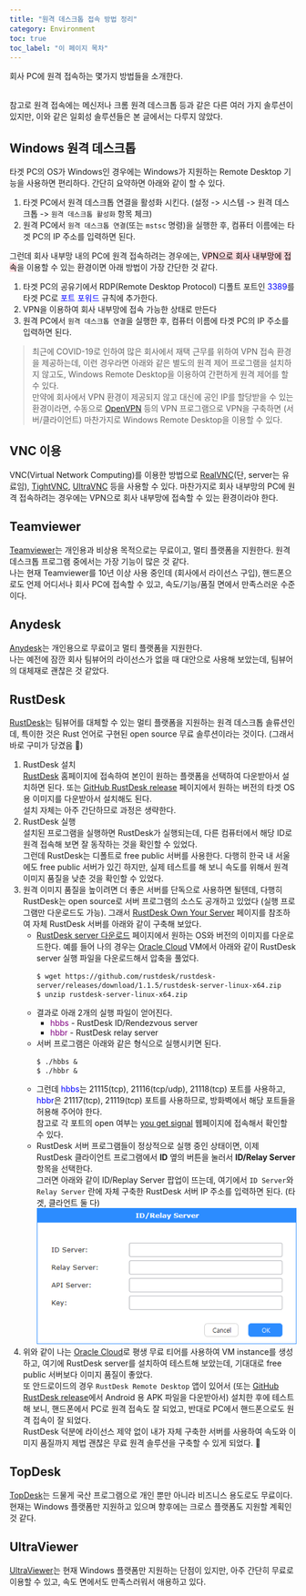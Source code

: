 ```yaml
---
title: "원격 데스크톱 접속 방법 정리"
category: Environment
toc: true
toc_label: "이 페이지 목차"
---
```


회사 PC에 원격 접속하는 몇가지 방법들을 소개한다.

<br>
참고로 원격 접속에는 메신저나 크롬 원격 데스크톱 등과 같은 다른 여러 가지 솔루션이 있지만, 이와 같은 일회성 솔루션들은 본 글에서는 다루지 않았다.

## Windows 원격 데스크톱
타겟 PC의 OS가 Windows인 경우에는 Windows가 지원하는 Remote Desktop 기능을 사용하면 편리하다. 간단히 요약하면 아래와 같이 할 수 있다.
1. 타겟 PC에서 원격 데스크톱 연결을 활성화 시킨다. (설정 -> 시스템 -> 원격 데스크톱 -> `원격 데스크톱 활성화` 항목 체크)
1. 원격 PC에서 `원격 데스크톱 연결`(또는 `mstsc` 명령)을 실행한 후, 컴퓨터 이름에는 타겟 PC의 IP 주소를 입력하면 된다.

그런데 회사 내부망 내의 PC에 원격 접속하려는 경우에는, <mark style='background-color: #ffdce0'>VPN으로 회사 내부망에 접속</mark>을 이용할 수 있는 환경이면 아래 방법이 가장 간단한 것 같다.
1. 타겟 PC의 공유기에서 RDP(Remote Desktop Protocol) 디폴트 포트인 <font color=blue>3389</font>를 타겟 PC로 <font color=blue>포트 포워드</font> 규칙에 추가한다.
1. VPN을 이용하여 회사 내부망에 접속 가능한 상태로 만든다
1. 원격 PC에서 `원격 데스크톱 연결`을 실행한 후, 컴퓨터 이름에 타겟 PC의 IP 주소를 입력하면 된다.

> 최근에 COVID-19로 인하여 많은 회사에서 재택 근무를 위하여 VPN 접속 환경을 제공하는데, 이런 경우라면 아래와 같은 별도의 원격 제어 프로그램을 설치하지 않고도, Windows Remote Desktop을 이용하여 간편하게 원격 제어를 할 수 있다.  
만약에 회사에서 VPN 환경이 제공되지 않고 대신에 공인 IP를 할당받을 수 있는 환경이라면, 수동으로 [OpenVPN](https://openvpn.net/) 등의 VPN 프로그램으로 VPN을 구축하면 (서버/클라이언트) 마찬가지로 Windows Remote Desktop을 이용할 수 있다.

## VNC 이용
VNC(Virtual Network Computing)를 이용한 방법으로 [RealVNC](https://www.realvnc.com/)(단, server는 유료임), [TightVNC](https://www.tightvnc.com/), [UltraVNC](https://uvnc.com/) 등을 사용할 수 있다. 마찬가지로 회사 내부망의 PC에 원격 접속하려는 경우에는 VPN으로 회사 내부망에 접속할 수 있는 환경이라야 한다.

## Teamviewer
[Teamviewer](https://www.teamviewer.com/)는 개인용과 비상용 목적으로는 무료이고, 멀티 플랫폼을 지원한다. 원격 데스크톱 프로그램 중에서는 가장 기능이 많은 것 같다.  
나는 현재 Teamviewer를 10년 이상 사용 중인데 (회사에서 라이선스 구입), 핸드폰으로도 언제 어디서나 회사 PC에 접속할 수 있고, 속도/기능/품질 면에서 만족스러운 수준이다.

## Anydesk
[Anydesk](https://anydesk.com/)는 개인용으로 무료이고 멀티 플랫폼을 지원한다.  
나는 예전에 잠깐 회사 팀뷰어의 라이선스가 없을 때 대안으로 사용해 보았는데, 팀뷰어의 대체재로 괜찮은 것 같았다.

## RustDesk
[RustDesk](https://rustdesk.com/)는 팀뷰어를 대체할 수 있는 멀티 플랫폼을 지원하는 원격 데스크톱 솔류션인데, 특이한 것은 Rust 언어로 구현된 open source 무료 솔루션이라는 것이다. (그래서 바로 구미가 당겼음 🤔)  
1. RustDesk 설치  
[RustDesk](https://rustdesk.com/) 홈페이지에 접속하여 본인이 원하는 플랫폼을 선택하여 다운받아서 설치하면 된다. 또는 [GitHub RustDesk release](https://github.com/rustdesk/rustdesk/releases) 페이지에서 원하는 버전의 타겟 OS용 이미지를 다운받아서 설치해도 된다.  
설치 자체는 아주 간단하므로 과정은 생략한다.
1. RustDesk 실행  
설치된 프로그램을 실행하면 RustDesk가 실행되는데, 다른 컴퓨터에서 해당 ID로 원격 접속해 보면 잘 동작하는 것을 확인할 수 있었다.  
그런데 RustDesk는 디폴트로 free public 서버를 사용한다. 다행히 한국 내 서울에도 free public 서버가 있긴 하지만, 실제 테스트를 해 보니 속도를 위해서 원격 이미지 품질을 낮춘 것을 확인할 수 있었다.
1. 원격 이미지 품질을 높이려면 더 좋은 서버를 단독으로 사용하면 될텐데, 다행히 RustDesk는 open source로 서버 프로그램의 소스도 공개하고 있었다 (실행 프로그램만 다운로드도 가능). 그래서 [RustDesk Own Your Server](https://rustdesk.com/server/) 페이지를 참조하여 자체 RustDesk 서버를 아래와 같이 구축해 보았다.
   - [RustDesk server 다운로드](https://github.com/rustdesk/rustdesk-server/releases) 페이지에서 원하는 OS와 버전의 이미지를 다운로드한다. 예를 들어 나의 경우는 [Oracle Cloud](https://cloud.oracle.com/) VM에서 아래와 같이 RustDesk server 실행 파일을 다운로드해서 압축을 풀었다.
     ```shell
     $ wget https://github.com/rustdesk/rustdesk-server/releases/download/1.1.5/rustdesk-server-linux-x64.zip
     $ unzip rustdesk-server-linux-x64.zip
     ```
   - 결과로 아래 2개의 실행 파일이 얻어진다.
      - <span style="color:purple">hbbs</span> - RustDesk ID/Rendezvous server
      - <span style="color:purple">hbbr</span> - RustDesk relay server
   - 서버 프로그램은 아래와 같은 형식으로 실행시키면 된다.
     ```shell
     $ ./hbbs &
     $ ./hbbr &
     ```
   - 그런데 <font color=blue>hbbs</font>는 21115(tcp), 21116(tcp/udp), 21118(tcp) 포트를 사용하고, <font color=blue>hbbr</font>은 21117(tcp), 21119(tcp) 포트를 사용하므로, 방화벽에서 해당 포트들을 허용해 주어야 한다.  
   참고로 각 포트의 open 여부는 [you get signal](https://www.yougetsignal.com/tools/open-ports/) 웹페이지에 접속해서 확인할 수 있다.
   - RustDesk 서버 프로그램들이 정상적으로 실행 중인 상태이면, 이제 RustDesk 클라이언트 프로그램에서 **ID** 옆의 버튼을 눌러서 **ID/Relay Server** 항목을 선택한다.  
   그러면 아래와 같이 ID/Replay Server 팝업이 뜨는데, 여기에서 `ID Server`와 `Relay Server` 란에 자체 구축한 RustDesk 서버 IP 주소를 입력하면 된다. (타겟, 클라언트 둘 다)  
![](/assets/images/rust_server_setting.png)
1. 위와 같이 나는 [Oracle Cloud](https://cloud.oracle.com/)로 평생 무료 티어를 사용하여 VM instance를 생성하고, 여기에 RustDesk server를 설치하여 테스트해 보았는데, 기대대로 free public 서버보다 이미지 품질이 좋았다.  
또 안드로이드의 경우 `RustDesk Remote Desktop` 앱이 있어서 (또는 [GitHub RustDesk release](https://github.com/rustdesk/rustdesk/releases)에서 Android 용 APK 파일을 다운받아서) 설치한 후에 테스트해 보니, 핸드폰에서 PC로 원격 접속도 잘 되었고, 반대로 PC에서 핸드폰으로도 원격 접속이 잘 되었다.  
RustDesk 덕분에 라이선스 제약 없이 내가 자체 구축한 서버를 사용하여 속도와 이미지 품질까지 제법 괜찮은 무료 원격 솔루션을 구축할 수 있게 되었다. 🍺

## TopDesk
[TopDesk](https://topdesk.co.kr/)는 드물게 국산 프로그램으로 개인 뿐만 아니라 비즈니스 용도로도 무료이다. 현재는 Windows 플랫폼만 지원하고 있으며 향후에는 크로스 플랫폼도 지원할 계획인 것 같다.

## UltraViewer
[UltraViewer](https://www.ultraviewer.net/)는 현재 Windows 플랫폼만 지원하는 단점이 있지만, 아주 간단히 무료로 이용할 수 있고, 속도 면에서도 만족스러워서 애용하고 있다.
